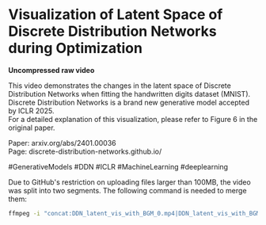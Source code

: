 # Visualization of Latent Space of Discrete Distribution Networks during Optimization
**Uncompressed raw video**


<!-- clip 1
<video controls muted loop playsinline width="512px"> 
  <source src="DDN_latent_vis_with_BGM_0.mp4" type="video/mp4">
</video> -->

This video demonstrates the changes in the latent space of Discrete Distribution Networks when fitting the handwritten digits dataset (MNIST).  
Discrete Distribution Networks is a brand new generative model accepted by ICLR 2025.  
For a detailed explanation of this visualization, please refer to Figure 6 in the original paper.  

Paper: arxiv.org/abs/2401.00036  
Page: discrete-distribution-networks.github.io/  

#GenerativeModels  #DDN #ICLR #MachineLearning #deeplearning



Due to GitHub's restriction on uploading files larger than 100MB, the video was split into two segments. The following command is needed to merge them:
```bash
ffmpeg -i "concat:DDN_latent_vis_with_BGM_0.mp4|DDN_latent_vis_with_BGM_1.mp4" -c copy output.mp4
```
